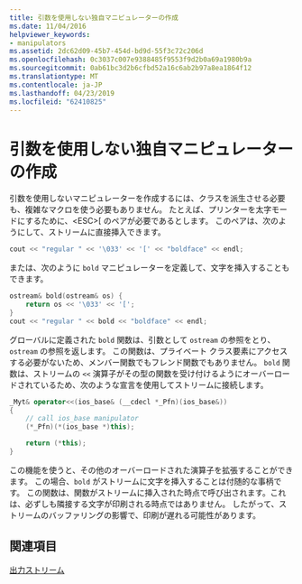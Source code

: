 ```yaml
---
title: 引数を使用しない独自マニピュレーターの作成
ms.date: 11/04/2016
helpviewer_keywords:
- manipulators
ms.assetid: 2dc62d09-45b7-454d-bd9d-55f3c72c206d
ms.openlocfilehash: 0c3037c007e9388485f9553f9d2b0a69a1980b9a
ms.sourcegitcommit: 0ab61bc3d2b6cfbd52a16c6ab2b97a8ea1864f12
ms.translationtype: MT
ms.contentlocale: ja-JP
ms.lasthandoff: 04/23/2019
ms.locfileid: "62410825"
---
```

# <a name="writing-your-own-manipulators-without-arguments"></a>引数を使用しない独自マニピュレーターの作成

引数を使用しないマニピュレーターを作成するには、クラスを派生させる必要も、複雑なマクロを使う必要もありません。 たとえば、プリンターを太字モードにするために、\<ESC>[ のペアが必要であるとします。 このペアは、次のようにして、ストリームに直接挿入できます。

```cpp
cout << "regular " << '\033' << '[' << "boldface" << endl;
```

または、次のように `bold` マニピュレーターを定義して、文字を挿入することもできます。

```cpp
ostream& bold(ostream& os) {
    return os << '\033' << '[';
}
cout << "regular " << bold << "boldface" << endl;
```

グローバルに定義された `bold` 関数は、引数として `ostream` の参照をとり、`ostream` の参照を返します。 この関数は、プライベート クラス要素にアクセスする必要がないため、メンバー関数でもフレンド関数でもありません。 `bold` 関数は、ストリームの `<<` 演算子がその型の関数を受け付けるようにオーバーロードされているため、次のような宣言を使用してストリームに接続します。

```cpp
_Myt& operator<<(ios_base& (__cdecl *_Pfn)(ios_base&))
{
    // call ios_base manipulator
    (*_Pfn)(*(ios_base *)this);

    return (*this);
}
```

この機能を使うと、その他のオーバーロードされた演算子を拡張することができます。 この場合、`bold` がストリームに文字を挿入することは付随的な事柄です。 この関数は、関数がストリームに挿入された時点で呼び出されます。これは、必ずしも隣接する文字が印刷される時点ではありません。 したがって、ストリームのバッファリングの影響で、印刷が遅れる可能性があります。

## <a name="see-also"></a>関連項目

[出力ストリーム](../standard-library/output-streams.md)<br/>
